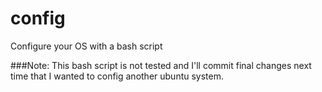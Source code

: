 # config
Configure your OS with a bash script

###Note: This bash script is not tested and I'll commit final changes next time that I wanted to config another ubuntu system.
